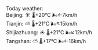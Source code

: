 Today weather:  
Beijing: ☀️   🌡️+20°C 🌬️←7km/h  
Tianjin: ⛅️  🌡️+21°C 🌬️↖15km/h  
Shijiazhuang: ☀️   🌡️+21°C 🌬️↙12km/h  
Tangshan: ⛅️  🌡️+17°C 🌬️←16km/h  
